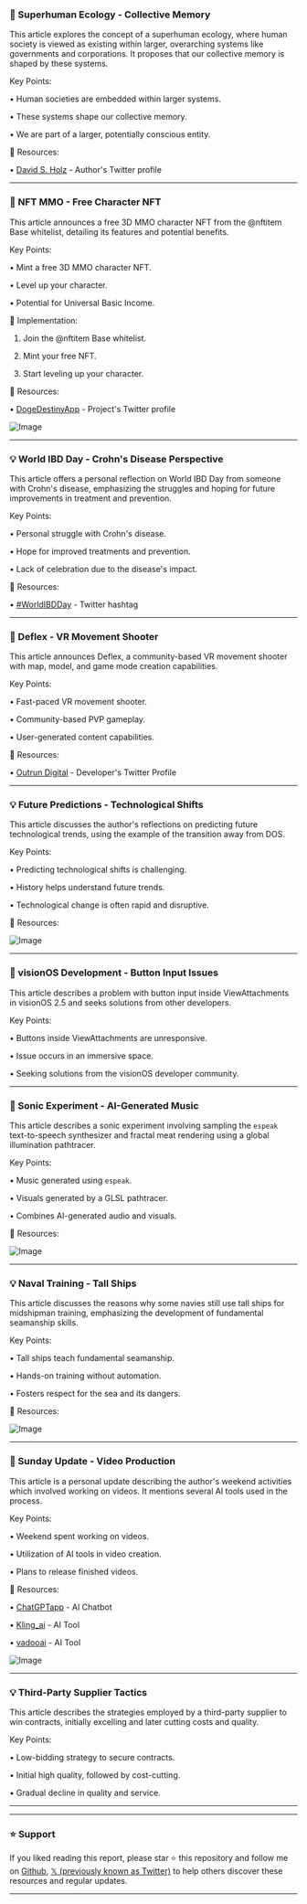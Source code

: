 ### 🤖 Superhuman Ecology - Collective Memory

This article explores the concept of a superhuman ecology, where human society is viewed as existing within larger, overarching systems like governments and corporations.  It proposes that our collective memory is shaped by these systems.


Key Points:

• Human societies are embedded within larger systems.


• These systems shape our collective memory.


•  We are part of a larger, potentially conscious entity.


🔗 Resources:

• [David S. Holz](https://x.com/DavidSHolz) - Author's Twitter profile


---

### 🚀 NFT MMO - Free Character NFT

This article announces a free 3D MMO character NFT from the @nftitem Base whitelist, detailing its features and potential benefits.

Key Points:

• Mint a free 3D MMO character NFT.


• Level up your character.


• Potential for Universal Basic Income.


🚀 Implementation:

1. Join the @nftitem Base whitelist.


2. Mint your free NFT.


3. Start leveling up your character.


🔗 Resources:

• [DogeDestinyApp](https://x.com/DogeDestinyApp) - Project's Twitter profile

![Image](https://pbs.twimg.com/media/Gq6MG2CXUAA3oNJ?format=jpg&name=small)

---

### 💡 World IBD Day - Crohn's Disease Perspective

This article offers a personal reflection on World IBD Day from someone with Crohn's disease, emphasizing the struggles and hoping for future improvements in treatment and prevention.

Key Points:

• Personal struggle with Crohn's disease.


• Hope for improved treatments and prevention.


• Lack of celebration due to the disease's impact.


🔗 Resources:

• [#WorldIBDDay](https://x.com/hashtag/WorldIBDDay?src=hashtag_click) - Twitter hashtag


---

### 🚀 Deflex - VR Movement Shooter

This article announces Deflex, a community-based VR movement shooter with map, model, and game mode creation capabilities.

Key Points:

• Fast-paced VR movement shooter.


• Community-based PVP gameplay.


• User-generated content capabilities.


🔗 Resources:

• [Outrun Digital](https://x.com/OutrunDigital) - Developer's Twitter Profile


---

### 💡 Future Predictions - Technological Shifts

This article discusses the author's reflections on predicting future technological trends, using the example of the transition away from DOS.

Key Points:

• Predicting technological shifts is challenging.


• History helps understand future trends.


• Technological change is often rapid and disruptive.


🔗 Resources:

![Image](https://pbs.twimg.com/media/GrPJhblXIAAboql?format=jpg&name=900x900)

---

### 🤖 visionOS Development - Button Input Issues

This article describes a problem with button input inside ViewAttachments in visionOS 2.5 and seeks solutions from other developers.

Key Points:

• Buttons inside ViewAttachments are unresponsive.


• Issue occurs in an immersive space.


• Seeking solutions from the visionOS developer community.


---

### 🤖 Sonic Experiment - AI-Generated Music

This article describes a sonic experiment involving sampling the `espeak` text-to-speech synthesizer and fractal meat rendering using a global illumination pathtracer.

Key Points:

•  Music generated using `espeak`.


•  Visuals generated by a GLSL pathtracer.


•  Combines AI-generated audio and visuals.


🔗 Resources:

![Image](https://pbs.twimg.com/amplify_video_thumb/1923829186440867840/img/V7J_l3pofSaElXJj.jpg)

---

### 💡 Naval Training - Tall Ships

This article discusses the reasons why some navies still use tall ships for midshipman training, emphasizing the development of fundamental seamanship skills.

Key Points:

• Tall ships teach fundamental seamanship.


• Hands-on training without automation.


• Fosters respect for the sea and its dangers.


🔗 Resources:

![Image](https://pbs.twimg.com/media/GrPaNYtWMAAurkw?format=jpg&name=small)

---

### 🤖 Sunday Update - Video Production

This article is a personal update describing the author's weekend activities which involved working on videos.  It mentions several AI tools used in the process.

Key Points:

• Weekend spent working on videos.


• Utilization of AI tools in video creation.


• Plans to release finished videos.


🔗 Resources:

• [ChatGPTapp](https://x.com/ChatGPTapp) - AI Chatbot

• [Kling_ai](https://x.com/Kling_ai) - AI Tool

• [vadooai](https://x.com/vadooai) - AI Tool

![Image](https://pbs.twimg.com/amplify_video_thumb/1924100409024540673/img/r2slJS07zZtvhLAi.jpg)

---

### 💡 Third-Party Supplier Tactics

This article describes the strategies employed by a third-party supplier to win contracts, initially excelling and later cutting costs and quality.

Key Points:

• Low-bidding strategy to secure contracts.


• Initial high quality, followed by cost-cutting.


• Gradual decline in quality and service.


---


---

### ⭐️ Support

If you liked reading this report, please star ⭐️ this repository and follow me on [Github](https://github.com/Drix10), [𝕏 (previously known as Twitter)](https://x.com/DRIX_10_) to help others discover these resources and regular updates.

---